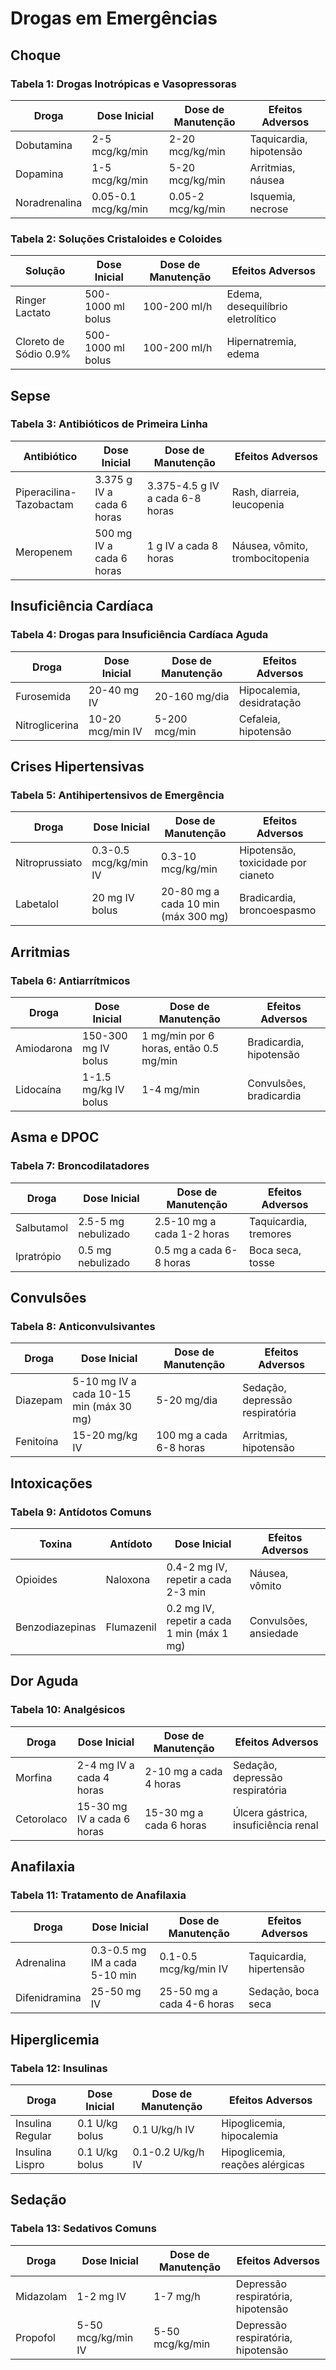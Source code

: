 
# Drogas em Emergências

## Choque

### Tabela 1: Drogas Inotrópicas e Vasopressoras
| Droga        | Dose Inicial            | Dose de Manutenção           | Efeitos Adversos         |
|--------------|-------------------------|------------------------------|--------------------------|
| Dobutamina   | 2-5 mcg/kg/min          | 2-20 mcg/kg/min              | Taquicardia, hipotensão  |
| Dopamina     | 1-5 mcg/kg/min          | 5-20 mcg/kg/min              | Arritmias, náusea        |
| Noradrenalina| 0.05-0.1 mcg/kg/min     | 0.05-2 mcg/kg/min            | Isquemia, necrose        |

### Tabela 2: Soluções Cristaloides e Coloides
| Solução             | Dose Inicial                | Dose de Manutenção           | Efeitos Adversos          |
|---------------------|-----------------------------|------------------------------|---------------------------|
| Ringer Lactato      | 500-1000 ml bolus           | 100-200 ml/h                 | Edema, desequilíbrio eletrolítico |
| Cloreto de Sódio 0.9% | 500-1000 ml bolus          | 100-200 ml/h                 | Hipernatremia, edema      |

## Sepse

### Tabela 3: Antibióticos de Primeira Linha
| Antibiótico           | Dose Inicial                     | Dose de Manutenção         | Efeitos Adversos              |
|-----------------------|----------------------------------|----------------------------|-------------------------------|
| Piperacilina-Tazobactam | 3.375 g IV a cada 6 horas       | 3.375-4.5 g IV a cada 6-8 horas | Rash, diarreia, leucopenia   |
| Meropenem             | 500 mg IV a cada 6 horas         | 1 g IV a cada 8 horas       | Náusea, vômito, trombocitopenia |


## Insuficiência Cardíaca

### Tabela 4: Drogas para Insuficiência Cardíaca Aguda
| Droga           | Dose Inicial                 | Dose de Manutenção             | Efeitos Adversos           |
|-----------------|------------------------------|--------------------------------|----------------------------|
| Furosemida      | 20-40 mg IV                  | 20-160 mg/dia                  | Hipocalemia, desidratação  |
| Nitroglicerina  | 10-20 mcg/min IV             | 5-200 mcg/min                  | Cefaleia, hipotensão       |

## Crises Hipertensivas

### Tabela 5: Antihipertensivos de Emergência
| Droga           | Dose Inicial                     | Dose de Manutenção           | Efeitos Adversos            |
|-----------------|----------------------------------|------------------------------|-----------------------------|
| Nitroprussiato  | 0.3-0.5 mcg/kg/min IV            | 0.3-10 mcg/kg/min            | Hipotensão, toxicidade por cianeto |
| Labetalol       | 20 mg IV bolus                   | 20-80 mg a cada 10 min (máx 300 mg) | Bradicardia, broncoespasmo  |


## Arritmias

### Tabela 6: Antiarrítmicos
| Droga            | Dose Inicial                  | Dose de Manutenção           | Efeitos Adversos           |
|------------------|-------------------------------|------------------------------|----------------------------|
| Amiodarona       | 150-300 mg IV bolus           | 1 mg/min por 6 horas, então 0.5 mg/min | Bradicardia, hipotensão    |
| Lidocaína        | 1-1.5 mg/kg IV bolus          | 1-4 mg/min                   | Convulsões, bradicardia    |

## Asma e DPOC

### Tabela 7: Broncodilatadores
| Droga               | Dose Inicial                | Dose de Manutenção          | Efeitos Adversos           |
|---------------------|-----------------------------|-----------------------------|----------------------------|
| Salbutamol          | 2.5-5 mg nebulizado         | 2.5-10 mg a cada 1-2 horas  | Taquicardia, tremores      |
| Ipratrópio          | 0.5 mg nebulizado           | 0.5 mg a cada 6-8 horas     | Boca seca, tosse           |


## Convulsões

### Tabela 8: Anticonvulsivantes
| Droga             | Dose Inicial                     | Dose de Manutenção           | Efeitos Adversos            |
|-------------------|----------------------------------|------------------------------|-----------------------------|
| Diazepam          | 5-10 mg IV a cada 10-15 min (máx 30 mg) | 5-20 mg/dia                | Sedação, depressão respiratória |
| Fenitoína         | 15-20 mg/kg IV                  | 100 mg a cada 6-8 horas      | Arritmias, hipotensão       |

## Intoxicações

### Tabela 9: Antídotos Comuns
| Toxina                | Antídoto                      | Dose Inicial                  | Efeitos Adversos           |
|----------------------|--------------------------------|-------------------------------|----------------------------|
| Opioides              | Naloxona                      | 0.4-2 mg IV, repetir a cada 2-3 min | Náusea, vômito            |
| Benzodiazepinas       | Flumazenil                    | 0.2 mg IV, repetir a cada 1 min (máx 1 mg) | Convulsões, ansiedade    |


## Dor Aguda

### Tabela 10: Analgésicos
| Droga              | Dose Inicial                 | Dose de Manutenção           | Efeitos Adversos            |
|--------------------|------------------------------|------------------------------|-----------------------------|
| Morfina            | 2-4 mg IV a cada 4 horas     | 2-10 mg a cada 4 horas       | Sedação, depressão respiratória |
| Cetorolaco         | 15-30 mg IV a cada 6 horas   | 15-30 mg a cada 6 horas      | Úlcera gástrica, insuficiência renal |

## Anafilaxia

### Tabela 11: Tratamento de Anafilaxia
| Droga              | Dose Inicial                  | Dose de Manutenção           | Efeitos Adversos           |
|--------------------|-------------------------------|------------------------------|----------------------------|
| Adrenalina         | 0.3-0.5 mg IM a cada 5-10 min | 0.1-0.5 mcg/kg/min IV        | Taquicardia, hipertensão   |
| Difenidramina      | 25-50 mg IV                   | 25-50 mg a cada 4-6 horas    | Sedação, boca seca         |


## Hiperglicemia

### Tabela 12: Insulinas
| Droga              | Dose Inicial                     | Dose de Manutenção           | Efeitos Adversos             |
|--------------------|----------------------------------|------------------------------|------------------------------|
| Insulina Regular   | 0.1 U/kg bolus                   | 0.1 U/kg/h IV                | Hipoglicemia, hipocalemia    |
| Insulina Lispro    | 0.1 U/kg bolus                   | 0.1-0.2 U/kg/h IV            | Hipoglicemia, reações alérgicas|

## Sedação

### Tabela 13: Sedativos Comuns
| Droga              | Dose Inicial                      | Dose de Manutenção           | Efeitos Adversos             |
|--------------------|-----------------------------------|------------------------------|------------------------------|
| Midazolam          | 1-2 mg IV                         | 1-7 mg/h                     | Depressão respiratória, hipotensão |
| Propofol           | 5-50 mcg/kg/min IV                | 5-50 mcg/kg/min              | Depressão respiratória, hipotensão |

